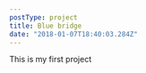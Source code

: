 ```yaml
---
postType: project
title: Blue bridge
date: "2018-01-07T18:40:03.284Z"
---
```


This is my first project
